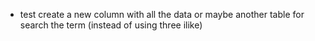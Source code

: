 - test create a new column with all the data or maybe another table for search the term (instead of using three ilike)